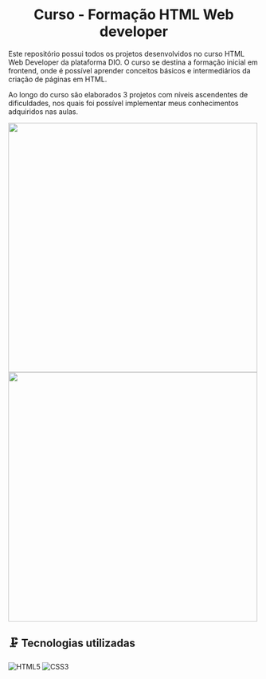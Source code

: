 <h1 align="center">Curso - Formação HTML Web developer</h1>

Este repositório possui todos os projetos desenvolvidos no curso HTML Web Developer da plataforma DIO. O curso se destina a formação inicial em frontend, onde é possível aprender conceitos básicos e intermediários da criação de páginas em HTML.

Ao longo do curso são elaborados 3 projetos com níveis ascendentes de dificuldades, nos quais foi possível implementar meus conhecimentos adquiridos nas aulas. 

<p align="cemter">
  <img src="https://github.com/vicfior/devhtml_dio/assets/104793741/4115d6f3-7b6b-4596-aaba-9d1e05c12f0d" width="500px"/>
  <img src="https://github.com/vicfior/devhtml_dio/blob/392ecb5494205feae2fafa25f3a1da7235d08978/projetos/Segundo%20Projeto/imagens/index.png" width="500px"/> 
</p>

## :clamp: Tecnologias utilizadas
![HTML5](https://img.shields.io/badge/HTML5-E34F26?style=for-the-badge&logo=html5&logoColor=white)  ![CSS3](https://img.shields.io/badge/CSS3-1572B6?style=for-the-badge&logo=css3&logoColor=white)
